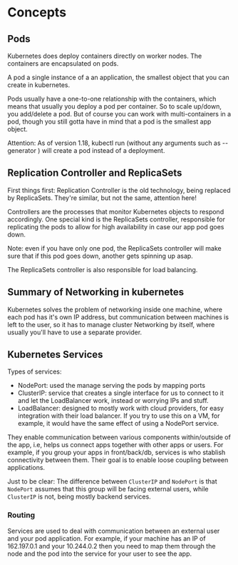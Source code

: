 # Concepts

## Pods

Kubernetes does deploy containers directly on worker nodes.
The containers are encapsulated on pods.

A pod a single instance of a an application, the smallest object that
you can create in kubernetes.

Pods usually have a one-to-one relationship with the containers, which means
that usually you deploy a pod per container. So to scale up/down,
you add/delete a pod. But of course you can work with multi-containers in
a pod, though you still gotta have in mind that a pod is the smallest app
object.

Attention: As of version 1.18, kubectl run
(without any arguments such as --generator ) will create a pod instead of a deployment.

## Replication Controller and ReplicaSets

First things first: Replication Controller is the old technology, being replaced
by ReplicaSets. They're similar, but not the same, attention here!

Controllers are the processes that monitor Kubernetes objects to respond accordingly.
One special kind is the ReplicaSets controller, responsible for replicating the pods
to allow for high availability in case our app pod goes down.

Note: even if you have only one pod, the ReplicaSets controller will make sure that
if this pod goes down, another gets spinning up asap.

The ReplicaSets controller is also responsible for load balancing.

## Summary of Networking in kubernetes

Kubernetes solves the problem of networking inside one machine, where each pod
has it's own IP address, but communication between machines is left to the user,
so it has to manage cluster Networking by itself, where usually you'll have to
use a separate provider.

## Kubernetes Services

Types of services:

- NodePort: used the manage serving the pods by mapping ports
- ClusterIP: service that creates a single interface for us to connect to it
and let the LoadBalancer work, instead or worrying IPs and stuff.
- LoadBalancer: designed to mostly work with cloud providers, for easy
integration with their load balancer. If you try to use this on a VM, for
example, it would have the same effect of using a NodePort service.

They enable communication between various components within/outside of the app,
i.e, helps us connect apps together with other apps or users. For example, if you
group your apps in front/back/db, services is who stablish connectivity between them.
Their goal is to enable loose coupling between applications.

Just to be clear: The difference between `ClusterIP` and `NodePort` is that
`NodePort` assumes that this group will be facing external users, while `ClusterIP`
is not, being mostly backend services.

### Routing

Services are used to deal with communication between an external user and
your pod application. For example, if your machine has an IP of 162.197.0.1
and your 10.244.0.2 then you need to map them through the node and the
pod into the service for your user to see the app.
